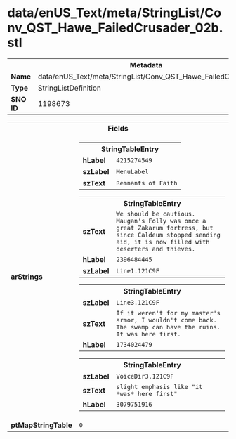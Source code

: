 <h1>data/enUS_Text/meta/StringList/Conv_QST_Hawe_FailedCrusader_02b.stl</h1><table><tr><th colspan="100%">Metadata</th></tr><tr><td><b>Name</b></td><td>data/enUS_Text/meta/StringList/Conv_QST_Hawe_FailedCrusader_02b.stl</td></tr><tr><td><b>Type</b></td><td>StringListDefinition</td></tr><tr><td><b>SNO ID</b></td><td>1198673</td></tr></table>

<table><tr><th colspan="100%">Fields</th></tr><tr><td><b>arStrings</b></td><td><table><tr><th colspan="100%">StringTableEntry</th></tr><tr><td><b>hLabel</b></td><td><code>4215274549</code></td></tr><tr><td><b>szLabel</b></td><td><code>MenuLabel</code></td></tr><tr><td><b>szText</b></td><td><code>Remnants of Faith</code></td></tr></table>


<table><tr><th colspan="100%">StringTableEntry</th></tr><tr><td><b>szText</b></td><td><code>We should be cautious. Maugan's Folly was once a great Zakarum fortress, but since Caldeum stopped sending aid, it is now filled with deserters and thieves.</code></td></tr><tr><td><b>hLabel</b></td><td><code>2396484445</code></td></tr><tr><td><b>szLabel</b></td><td><code>Line1.121C9F</code></td></tr></table>


<table><tr><th colspan="100%">StringTableEntry</th></tr><tr><td><b>szLabel</b></td><td><code>Line3.121C9F</code></td></tr><tr><td><b>szText</b></td><td><code>If it weren't for my master's armor, I wouldn't come back. The swamp can have the ruins. It was here first.</code></td></tr><tr><td><b>hLabel</b></td><td><code>1734024479</code></td></tr></table>


<table><tr><th colspan="100%">StringTableEntry</th></tr><tr><td><b>szLabel</b></td><td><code>VoiceDir3.121C9F</code></td></tr><tr><td><b>szText</b></td><td><code>slight emphasis like "it *was* here first"</code></td></tr><tr><td><b>hLabel</b></td><td><code>3079751916</code></td></tr></table>


</td></tr><tr><td><b>ptMapStringTable</b></td><td><code>0</code></td></tr></table>

